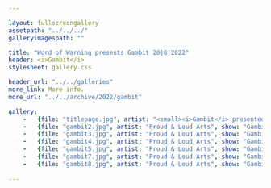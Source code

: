 ```yaml
---

layout: fullscreengallery
assetpath: "../../../"
galleryimagespath: ""

title: "Word of Warning presents Gambit 20|8|2022"
header: <i>Gambit</i>
stylesheet: gallery.css

header_url: "../../galleries"
more_link: More info.
more_url: "../../archive/2022/gambit"

gallery:
    -   {file: "titlepage.jpg", artist: "<small><i>Gambit</i> presented with Proud & Loud Arts, Aug 2022.</small>", show: "<small>All images copyright &copy;2022 Word of Warning</small>"}
    -   {file: "gambit2.jpg", artist: "Proud & Loud Arts", show: "Gambit"}
    -   {file: "gambit3.jpg", artist: "Proud & Loud Arts", show: "Gambit"}
    -   {file: "gambit4.jpg", artist: "Proud & Loud Arts", show: "Gambit"}
    -   {file: "gambit5.jpg", artist: "Proud & Loud Arts", show: "Gambit"}
    -   {file: "gambit7.jpg", artist: "Proud & Loud Arts", show: "Gambit"}
    -   {file: "gambit8.jpg", artist: "Proud & Loud Arts", show: "Gambit"}
    
---
```

